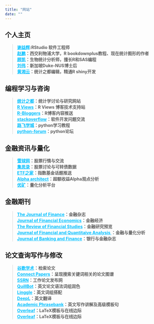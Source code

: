 ```yaml
---
title: "网站"
date: ""
---
```


## 个人主页

> **<a href="https://yihui.org/" style="color:#00BFFF;">谢益辉</a>:RStudio 软件工程师** <br>
**<a href="https://pzhao.org/" style="color:#00BFFF;">赵鹏</a>：西交利物浦大学，R bookdownplus教程、现在统计图形的作者**<br>
**<a href="https://bioinfo-scrounger.com/" style="color:#00BFFF;">顾凯</a>：生物统计分析师，擅长R和SAS编程**<br>
**<a href="https://weiliu.netlify.app/" style="color:#00BFFF;">刘伟</a>：新加坡Duke-NUS博士后**<br>
**<a href="https://xiangyun.rbind.io/" style="color:#00BFFF;">黄湘云</a>：统计之都编辑，精通R shiny开发**



## 编程学习与咨询

> **<a href="https://cosx.org//" style="color:#00BFFF;">统计之都</a>：统计学讨论与研究网站**<br>
**<a href="https://rviews.rstudio.com/" style="color:#00BFFF;">R Views</a>：R Views 博客技术支持站**<br>
**<a href="https://rviews.rstudio.com/" style="color:#00BFFF;">R-Bloggers</a>：R博客内容推送**<br>
**<a href="https://www.r-bloggers.com/" style="color:#00BFFF;">stackoverflow</a>：软件开发问题交流**<br>
**<a href="http://www.byhy.net/" style="color:#00BFFF;">路飞学城</a>：python学习教程**<br>
**<a href="https://python-forum.io/" style="color:#00BFFF;">python-forum</a>：python论坛**



## 金融资讯与量化

> **<a href="https://xueqiu.com/" style="color:#00BFFF;">雪球网</a>：股票行情与交流**<br>
**<a href="https://www.jisilu.cn/" style="color:#00BFFF;">集思录</a>：股票讨论与可转债数据**<br>
**<a href="http://www.etf.group/" style="color:#00BFFF;">ETF之家</a>：指数基金话题推送**<br>
**<a href="https://alphaarchitect.com/category/architect-academic-insights/factor-investing/momentum-investing/" style="color:#00BFFF;">Alpha architect</a>：超额收益Alpha观点分析**<br>
**<a href="https://www.joinquant.com/" style="color:#00BFFF;">优矿</a>：量化分析平台**


## 金融期刊

> **<a href="https://onlinelibrary.wiley.com/journal/15406261" style="color:#00BFFF;">The Journal of Finance</a>：金融杂志**<br>
**<a href="https://www.sciencedirect.com/journal/journal-of-financial-economics" style="color:#00BFFF;">Journal of Financial Economics</a>：金融经济**<br>
**<a href="https://academic.oup.com/rfs/issue" style="color:#00BFFF;">The Review of Financial Studies</a>：金融研究预览**<br>
**<a href="https://www.cambridge.org/core/journals/journal-of-financial-and-quantitative-analysis/latest-issue" style="color:#00BFFF;">Journal of Financial and Quantitaive Analysis </a>：金融与量化分析**<br>
**<a href="https://www.sciencedirect.com/journal/journal-of-banking-and-finance" style="color:#00BFFF;">Journal of Banking and Finance</a>：银行与金融杂志**

## 论文查询写作与修改

> **<a href="https://scholar.google.com/" style="color:#00BFFF;">谷歌学术</a>：检索论文**<br>
**<a href="https://www.connectedpapers.com/" style="color:#00BFFF;">Connect Papers</a>：呈现搜索关键词相关的论文图谱**<br>
**<a href="https://www.ssrn.com/index.cfm/en/" style="color:#00BFFF;">SSRN</a>：工作论文发布网**<br>
**<a href="https://quillbot.com/" style="color:#00BFFF;">QuillBot</a>：英文论文语法词组润色**<br>
**<a href="https://www.linggle.com/" style="color:#00BFFF;">Linggle</a>：英文词组搭配**<br>
**<a href="https://www.deepl.com/translator" style="color:#00BFFF;">DeepL</a>：英文翻译**<br>
**<a href="https://www.phrasebank.manchester.ac.uk/" style="color:#00BFFF;">Academic Phrasebank</a>：英文写作讲解及高级模板句**<br>
**<a href="https://www.overleaf.com/" style="color:#00BFFF;">Overleaf</a>：LaTeX模板与在线边际**<br>
**<a href="https://www.overleaf.com/" style="color:#00BFFF;">Overleaf</a>：LaTeX模板与在线边际**



